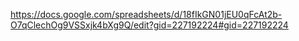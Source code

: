 https://docs.google.com/spreadsheets/d/18fIkGN01jEU0qFcAt2b-O7qClechOg9VSSxjk4bXg9Q/edit?gid=227192224#gid=227192224